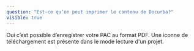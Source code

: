 ```yaml
---
question: "Est-ce qu’on peut imprimer le contenu de Docurba?"
visible: true
---
```

Oui c’est possible d’enregistrer votre PAC au format PDF. Une iconne de téléchargement est présente dans le mode lecture d'un projet.
